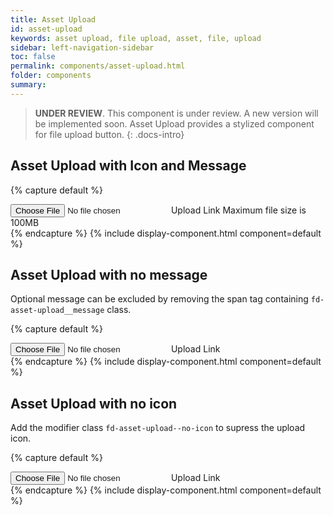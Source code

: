 ```yaml
---
title: Asset Upload
id: asset-upload
keywords: asset upload, file upload, asset, file, upload
sidebar: left-navigation-sidebar
toc: false
permalink: components/asset-upload.html
folder: components
summary:
---
```

> **UNDER REVIEW**. This component is under review. A new version will be implemented soon.
Asset Upload provides a stylized component for file upload button.
{: .docs-intro}

## Asset Upload with Icon and Message

{% capture default %}
<div class="fd-asset-upload">
    <input type="file" id="asset-upload" class="fd-asset-upload__input"/>
    <label for="asset-upload" class="fd-asset-upload__label">
        <span class="fd-asset-upload__text">Upload Link</span>
        <span class="fd-asset-upload__message">Maximum file size is 100MB</span>
    </label>
</div>
{% endcapture %}
{% include display-component.html component=default %}

## Asset Upload with no message
Optional message can be excluded by removing the span tag containing `fd-asset-upload__message` class.

{% capture default %}
<div class="fd-asset-upload">
    <input type="file" id="asset-upload" class="fd-asset-upload__input"/>
    <label for="asset-upload" class="fd-asset-upload__label">
        <span class="fd-asset-upload__text">Upload Link</span>
    </label>
</div>
{% endcapture %}
{% include display-component.html component=default %}

## Asset Upload with no icon
Add the modifier class `fd-asset-upload--no-icon` to supress the upload icon.

{% capture default %}
<div class="fd-asset-upload fd-asset-upload--no-icon">
    <input type="file" id="asset-upload" class="fd-asset-upload__input"/>
    <label for="asset-upload" class="fd-asset-upload__label">
        <span class="fd-asset-upload__text">Upload Link</span>
    </label>
</div>
{% endcapture %}
{% include display-component.html component=default %}
